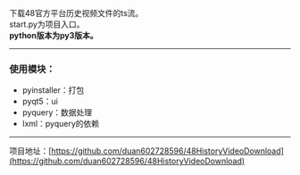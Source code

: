 下载48官方平台历史视频文件的ts流。   
start.py为项目入口。  
**python版本为py3版本。**

---

### 使用模块：
* pyinstaller：打包
* pyqt5：ui
* pyquery：数据处理
* lxml：pyquery的依赖

---

项目地址：[https://github.com/duan602728596/48HistoryVideoDownload](https://github.com/duan602728596/48HistoryVideoDownload)